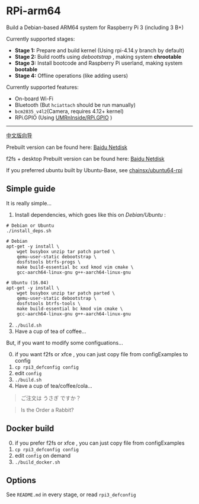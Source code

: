 # RPi-arm64
Build a Debian-based ARM64 system for Raspberry Pi 3 (including 3 B+)

Currently supported stages:

* **Stage 1:** Prepare and build kernel (Using rpi-4.14.y branch by default)
* **Stage 2:** Build rootfs using _debootstrap_ , making system **chrootable**
* **Stage 3:** Install bootcode and Raspberry Pi userland, making system **bootable**
* **Stage 4:** Offline operations (like adding users)

Currently supported features:

* On-board Wi-Fi
* Bluetooth (But `hciattach` should be run manually)
* `bcm2835_v4l2`(Camera, requires 4.12+ kernel)
* RPi.GPIO (Using [UMRnInside/RPi.GPIO](https://github.com/UMRnInside/RPi.GPIO) )

************
[中文版向导](README-ZHCN.md)

Prebuilt version can be found here: 
[Baidu Netdisk](https://pan.baidu.com/s/1hsZVl1i)

f2fs + desktop Prebuilt version can be found here: 
[Baidu Netdisk](https://pan.baidu.com/s/1W6YMBoly5GfKc3OPWQI_yQ)

If you preferred ubuntu built by Ubuntu-Base, see [chainsx/ubuntu64-rpi](https://github.com/chainsx/ubuntu64-rpi)

## Simple guide
It is really simple...

1. Install dependencies, which goes like this on _Debian/Ubuntu_ :
```
# Debian or Ubuntu
./install_deps.sh

# Debian
apt-get -y install \
    wget busybox unzip tar patch parted \
    qemu-user-static debootstrap \
    dosfstools btrfs-progs \
    make build-essential bc xxd kmod vim cmake \
    gcc-aarch64-linux-gnu g++-aarch64-linux-gnu 

# Ubuntu (16.04)
apt-get -y install \
    wget busybox unzip tar patch parted \
    qemu-user-static debootstrap \
    dosfstools btrfs-tools \
    make build-essential bc kmod vim cmake \
    gcc-aarch64-linux-gnu g++-aarch64-linux-gnu 
```

2. `./build.sh`
3. Have a cup of tea of coffee...

But, if you want to modify some configuations...

0. if you want f2fs or xfce , you can just copy file from configExamples to config
1. `cp rpi3_defconfig config`
2. edit `config`
3. `./build.sh`
4. Have a cup of tea/coffee/cola...

> ご注文は うさぎ ですか？

> Is the Order a Rabbit?

## Docker build

0. if you prefer f2fs or xfce , you can just copy file from configExamples 
1. `cp rpi3_defconfig config`
2. edit `config` on demand
3. `./build_docker.sh`

## Options
See `README.md` in every stage, or read `rpi3_defconfig`
